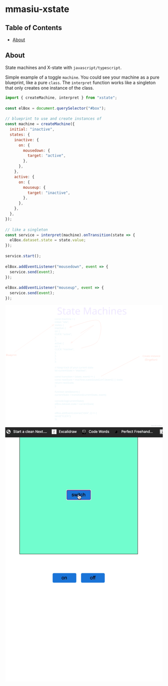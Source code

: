 # mmasiu-xstate

## Table of Contents

- [About](#about)

## About <a name = "about"></a>

State machines and X-state with `javascript/typescript`.

Simple example of a toggle `machine`.
You could see your machine as a pure blueprint, like a pure `class`.
The `interpret` function works like a singleton that only creates one instance of the class.

```js
import { createMachine, interpret } from "xstate";

const elBox = document.querySelector("#box");

// blueprint to use and create instances of
const machine = createMachine({
  initial: "inactive",
  states: {
    inactive: {
      on: {
        mousedown: {
          target: "active",
        },
      },
    },
    active: {
      on: {
        mouseup: {
          target: "inactive",
        },
      },
    },
  },
});

// like a singleton
const service = interpret(machine).onTransition(state => {
  elBox.dataset.state = state.value;
});

service.start();

elBox.addEventListener("mousedown", event => {
  service.send(event);
});

elBox.addEventListener("mouseup", event => {
  service.send(event);
});
```

![image](/n.svg)
![image](/x.gif)
